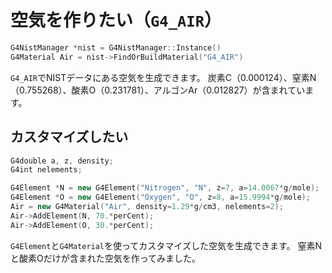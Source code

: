 # 空気を作りたい（``G4_AIR``）

```cpp
G4NistManager *nist = G4NistManager::Instance()
G4Material Air = nist->FindOrBuildMaterial("G4_AIR")
```

``G4_AIR``でNISTデータにある空気を生成できます。
炭素C（0.000124）、窒素N（0.755268）、酸素O（0.231781）、アルゴンAr（0.012827）が含まれています。

## カスタマイズしたい

```cpp
G4double a, z, density;
G4int nelements;

G4Element *N = new G4Element("Nitrogen", "N", z=7, a=14.0067*g/mole);
G4Element *O = new G4Element("Oxygen", "O", z=8, a=15.9994*g/mole);
Air = new G4Material("Air", density=1.29*g/cm3, nelements=2);
Air->AddElement(N, 70.*perCent);
Air->AddElement(O, 30.*perCent);
```

``G4Element``と``G4Material``を使ってカスタマイズした空気を生成できます。
窒素Nと酸素Oだけが含まれた空気を作ってみました。
